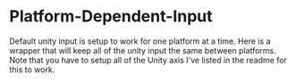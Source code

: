 # Platform-Dependent-Input
Default unity input is setup to work for one platform at a time. Here is a wrapper that will keep all of the unity input the same between platforms. Note that you have to setup all of the Unity axis I've listed in the readme for this to work.
